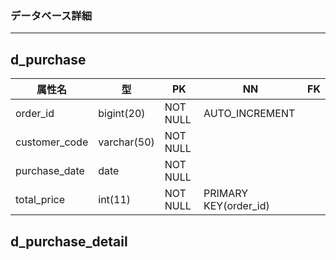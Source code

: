 ### データベース詳細
*****

## d_purchase

|属性名| 型 | PK | NN | FK |
|-----|----|----|----|----|
|order_id|bigint(20)|NOT NULL|AUTO_INCREMENT||
|customer_code|varchar(50)|NOT NULL||| 
|purchase_date|date|NOT NULL|||
|total_price|int(11)|NOT NULL|PRIMARY KEY(order_id)||

## d_purchase_detail
